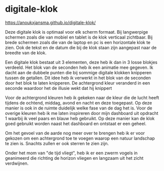 # digitale-klok

https://anoukxjansma.github.io/digitale-klok/

Deze digitale klok is optimaal voor elk scherm formaat. Bij langwerpige schermen zoals die van mobiel en tablet is de klok verticaal zichtbaar. Bij brede schermen zoals die van de laptop en pc is een horizontale klok te zien. Ook de tekst en de datum die bij de klok staan zijn aangepast naar de breedte van de klok. 

Een digitale klok bestaat uit 3 elementen, deze heb ik dan in 3 losse blokjes verdeeld. Het blok van de seconden heb ik een animatie mee gegeven. Ik dacht aan de dubbele punten die bij sommige digitale klokken knipperen tussen de getallen. Dit idee heb ik verwerkt in het blok van de seconden door het blok te laten knipperen. De achtergrond kleur veranderd in een seconde waardoor het de illusie wekt dat hij knippert

Voor de achtergrond kleuren heb ik gekeken naar de kleur die de lucht heeft tijdens de ochtend, middag, avond en nacht en deze toegepast. Op deze manier is ook in de ruimte duidelijk welke fase van de dag het is. Voor de overige kleuren heb ik me laten inspireren door mijn dashboard uit opdracht 1 waarbij ik veel paars en blauw heb gebruikt. Op deze manier kan de klok goed gebruikt worden naast het dashboard en ontstaat er een geheel.

Om het gevoel van de aarde nog meer over te brengen heb ik er voor gekozen om een achtergrond toe te voegen waarop een natuur landschap te zien is. Snachts zullen er ook sterren te zien zijn.

Onder het mom van "de tijd vliegt", heb ik er een zwerm vogels in geanimeerd die richting de horizon vliegen en langzaam uit het zicht verdwijnen.

